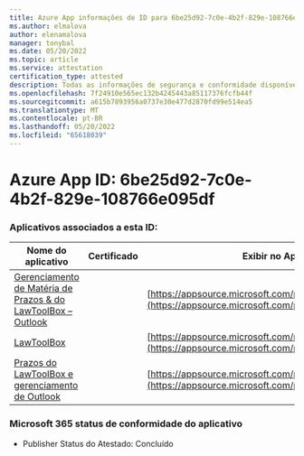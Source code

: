 ```yaml
---
title: Azure App informações de ID para 6be25d92-7c0e-4b2f-829e-108766e095df
ms.author: elmalova
author: elenamalova
manager: tonybal
ms.date: 05/20/2022
ms.topic: article
ms.service: attestation
certification_type: attested
description: Todas as informações de segurança e conformidade disponíveis para 6be25d92-7c0e-4b2f-829e-108766e095df.
ms.openlocfilehash: 7f24910e565ec132b4245443a85117376fcfb44f
ms.sourcegitcommit: a615b7893956a0737e30e477d2870fd99e514ea5
ms.translationtype: MT
ms.contentlocale: pt-BR
ms.lasthandoff: 05/20/2022
ms.locfileid: "65618039"
---
```

# <a name="azure-app-id-6be25d92-7c0e-4b2f-829e-108766e095df"></a>Azure App ID: 6be25d92-7c0e-4b2f-829e-108766e095df


### <a name="apps-associated-with-this-id"></a>Aplicativos associados a esta ID:
| **Nome do aplicativo** | **Certificado** | **Exibir no AppSource** |
|--------------|---------------|-----------------------|
| [Gerenciamento de Matéria de Prazos &amp; do LawToolBox – Outlook](../forward/WA104120953.md) |  | [https://appsource.microsoft.com/product/office/WA104120953](https://appsource.microsoft.com/product/office/WA104120953) |
| [LawToolBox](../forward/WA104381656.md) |  | [https://appsource.microsoft.com/product/office/WA104381656](https://appsource.microsoft.com/product/office/WA104381656) |
| [Prazos do LawToolBox e gerenciamento de Outlook](../forward/WA200003103.md) |  | [https://appsource.microsoft.com/product/office/WA200003103](https://appsource.microsoft.com/product/office/WA200003103) |

### <a name="microsoft-365-app-compliance-status"></a>Microsoft 365 status de conformidade do aplicativo
- Publisher Status do Atestado: Concluído
